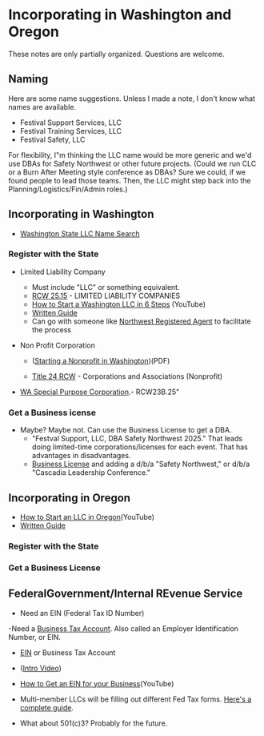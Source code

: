 # Incorporating in Washington and Oregon

These notes are only partially organized. Questions are welcome.


## Naming

Here are some name suggestions. Unless I made a note, I don't know
what names are available.

- Festival Support Services, LLC
- Festival Training Services, LLC
- Festival Safety, LLC

For flexibility, I"m thinking the LLC name would be more generic and
we'd use DBAs for Safety Northwest or other future projects. (Could
we run CLC or a Burn After Meeting style conference as DBAs? Sure we
could, if we found people to lead those teams. Then, the LLC might
step back into the Planning/Logistics/Fin/Admin roles.)



## Incorporating in Washington




- [Washington State LLC Name Search][241124c]



### Register with the State

- Limited Liability Company
    - Must include "LLC" or something equivalent.
    - [RCW 25.15][241124a] - LIMITED LIABILITY COMPANIES
    - [How to Start a Washington LLC in 6 Steps][241124b] (YouTube)
    - [ Written Guide][241124d]
    - Can go with someone like [Northwest Registered Agent][241127a]
    to facilitate the process

- Non Profit Corporation
    - ([Starting a Nonprofit in Washington][241124j])(PDF)

    - [Title 24 RCW][241124l]  - Corporations and Associations (Nonprofit)

- [WA Special Purpose Corporation][241124k].- RCW23B.25"



### Get a Business icense

- Maybe? Maybe not. Can use the Business License to get a DBA.
    - "Festval Support, LLC, DBA Safety Northwest 2025."
        That leads doing limited-time corporations/licenses for each
        event. That has advantages in disadvantages.
  - [Business License][241124m] and adding a d/b/a "Safety
  Northwest," or d/b/a "Cascadia Leadership Conference."











## Incorporating in Oregon

- [How to Start an LLC in Oregon][241124e](YouTube)
- [Written Guide][241124f]



### Register with the State


### Get a Business License



## FederalGovernment/Internal REvenue Service
- Need an EIN (Federal Tax ID Number)

 -Need a [Business Tax Account][241124g]. Also called an Employer
 Identification Number, or EIN.

- [EIN][241124g] or Business Tax Account

- ([Intro Video][241124h])

- [How to Get an EIN for your Business][241124i](YouTube)

- Multi-member LLCs will be filling out different Fed Tax forms.
[Here's a complete guide][241127b].
    
    
- What about 501(c)3? Probably for the future.
    




[241124a]: https://apps.leg.wa.gov/rcw/default.aspx?cite=25.15
[241124b]: https://www.youtube.com/watch?v=9-KEo3NMkco
[241124c]: https://ccfs.sos.wa.gov/#/Dashboard
[241124d]: https://startupwise.com/start-llc-washington-2024-guide/
[241124e]: https://www.youtube.com/watch?v=8ArrrVhjmHA
[241124f]: https://startupwise.com/start-llc-oregon-2024-guide/
[241124g]: https://www.irs.gov/businesses/business-tax-account
[241124h]: https://www.youtube.com/watch?v=zrqnNxpW894
[241124i]:https://www.youtube.com/watch?v=V-Oon8a0Rck
[241124j]: https://www.sos.wa.gov/sites/default/files/2023-07/Starting_a_Nonprofit_in_WA_Guide_2023.pdf?uid=64c1af2d79c90
[241124k]: https://app.leg.wa.gov/RCW/default.aspx?cite=23B.25
[241124l]: https://app.leg.wa.gov/RCW/default.aspx?Cite=24
[241124m]: https://dor.wa.gov/open-business/apply-business-license
[241127a]: https://www.northwestregisteredagent.com/
[241127b]: https://tfx.tax/articles/taxes-by-entity/complete-guide-to-multi-member-llc-taxation






